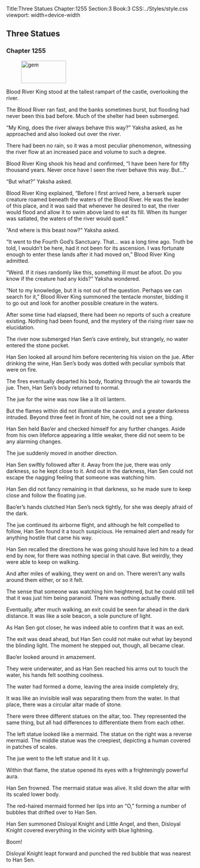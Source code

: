 Title:Three Statues 
Chapter:1255 
Section:3 
Book:3 
CSS:../Styles/style.css 
viewport: width=device-width
  
## Three Statues
### Chapter 1255
  
<figure>
	<img src="../Images/gem.gif" alt="gem" id="gem" width="120" height="60" />
</figure>
  

  
Blood River King stood at the tallest rampart of the castle, overlooking the river.

The Blood River ran fast, and the banks sometimes burst, but flooding had never been this bad before. Much of the shelter had been submerged.

“My King, does the river always behave this way?” Yaksha asked, as he approached and also looked out over the river.

There had been no rain, so it was a most peculiar phenomenon, witnessing the river flow at an increased pace and volume to such a degree.

Blood River King shook his head and confirmed, “I have been here for fifty thousand years. Never once have I seen the river behave this way. But…”

“But what?” Yaksha asked.

Blood River King explained, “Before I first arrived here, a berserk super creature roamed beneath the waters of the Blood River. He was the leader of this place, and it was said that whenever he desired to eat, the river would flood and allow it to swim above land to eat its fill. When its hunger was satiated, the waters of the river would quell.”

“And where is this beast now?” Yaksha asked.

“It went to the Fourth God’s Sanctuary. That… was a long time ago. Truth be told, I wouldn’t be here, had it not been for its ascension. I was fortunate enough to enter these lands after it had moved on,” Blood River King admitted.

“Weird. If it rises randomly like this, something ill must be afoot. Do you know if the creature had any kids?” Yaksha wondered.

“Not to my knowledge, but it is not out of the question. Perhaps we can search for it,” Blood River King summoned the tentacle monster, bidding it to go out and look for another possible creature in the waters.

After some time had elapsed, there had been no reports of such a creature existing. Nothing had been found, and the mystery of the rising river saw no elucidation.

The river now submerged Han Sen’s cave entirely, but strangely, no water entered the stone pocket.

Han Sen looked all around him before recentering his vision on the jue. After drinking the wine, Han Sen’s body was dotted with peculiar symbols that were on fire.

The fires eventually departed his body, floating through the air towards the jue. Then, Han Sen’s body returned to normal.

The jue for the wine was now like a lit oil lantern.

But the flames within did not illuminate the cavern, and a greater darkness intruded. Beyond three feet in front of him, he could not see a thing.

Han Sen held Bao’er and checked himself for any further changes. Aside from his own lifeforce appearing a little weaker, there did not seem to be any alarming changes.

The jue suddenly moved in another direction.

Han Sen swiftly followed after it. Away from the jue, there was only darkness, so he kept close to it. And out in the darkness, Han Sen could not escape the nagging feeling that someone was watching him.

Han Sen did not fancy remaining in that darkness, so he made sure to keep close and follow the floating jue.

Bao’er’s hands clutched Han Sen’s neck tightly, for she was deeply afraid of the dark.

The jue continued its airborne flight, and although he felt compelled to follow, Han Sen found it a touch suspicious. He remained alert and ready for anything hostile that came his way.

Han Sen recalled the directions he was going should have led him to a dead end by now, for there was nothing special in that cave. But weirdly, they were able to keep on walking.

And after miles of walking, they went on and on. There weren’t any walls around them either, or so it felt.

The sense that someone was watching him heightened, but he could still tell that it was just him being paranoid. There was nothing actually there.

Eventually, after much walking, an exit could be seen far ahead in the dark distance. It was like a sole beacon, a sole puncture of light.

As Han Sen got closer, he was indeed able to confirm that it was an exit.

The exit was dead ahead, but Han Sen could not make out what lay beyond the blinding light. The moment he stepped out, though, all became clear.

Bao’er looked around in amazement.

They were underwater, and as Han Sen reached his arms out to touch the water, his hands felt soothing coolness.

The water had formed a dome, leaving the area inside completely dry,

It was like an invisible wall was separating them from the water. In that place, there was a circular altar made of stone.

There were three different statues on the altar, too. They represented the same thing, but all had differences to differentiate them from each other.

The left statue looked like a mermaid. The statue on the right was a reverse mermaid. The middle statue was the creepiest, depicting a human covered in patches of scales.

The jue went to the left statue and lit it up.

Within that flame, the statue opened its eyes with a frighteningly powerful aura.

Han Sen frowned. The mermaid statue was alive. It slid down the altar with its scaled lower body.

The red-haired mermaid formed her lips into an “O,” forming a number of bubbles that drifted over to Han Sen.

Han Sen summoned Disloyal Knight and Little Angel, and then, Disloyal Knight covered everything in the vicinity with blue lightning.

Boom!

Disloyal Knight leapt forward and punched the red bubble that was nearest to Han Sen.